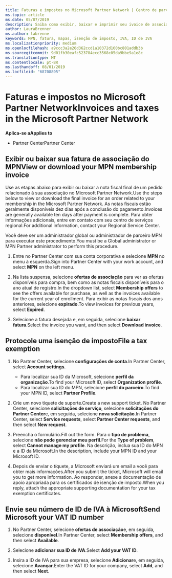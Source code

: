 ```yaml
---
title: Faturas e impostos no Microsoft Partner Network | Centro de parceiros
ms.topic: article
ms.date: 05/07/2019
description: Saiba como exibir, baixar e imprimir seu ivoice de associação do MPN, bem como um arquivo para isenção de impostos e enviar o número da sua ID de IVA da Microsoft.
author: LauraBrenner
ms.author: labrenne
keywords: MPN, fatura, mapas, isenção de imposto, IVA, ID de IVA
ms.localizationpriority: medium
ms.openlocfilehash: a9ccc3a2e26d362ccd1a10372d160bc801addb3b
ms.sourcegitcommit: 9d01fb30eafc523784ecc3568c05da9bbe9a1e8c
ms.translationtype: MT
ms.contentlocale: pt-BR
ms.lasthandoff: 08/01/2019
ms.locfileid: "68708895"
---
```

# <a name="invoices-and-taxes-in-the-microsoft-partner-network"></a><span data-ttu-id="17005-104">Faturas e impostos no Microsoft Partner Network</span><span class="sxs-lookup"><span data-stu-id="17005-104">Invoices and taxes in the Microsoft Partner Network</span></span>

<span data-ttu-id="17005-105">**Aplica-se a**</span><span class="sxs-lookup"><span data-stu-id="17005-105">**Applies to**</span></span>

-  <span data-ttu-id="17005-106">Partner Center</span><span class="sxs-lookup"><span data-stu-id="17005-106">Partner Center</span></span>

## <a name="view-or-download-your-mpn-membership-invoice"></a><span data-ttu-id="17005-107">Exibir ou baixar sua fatura de associação do MPN</span><span class="sxs-lookup"><span data-stu-id="17005-107">View or download your MPN membership invoice</span></span>

<span data-ttu-id="17005-108">Use as etapas abaixo para exibir ou baixar a nota fiscal final de um pedido relacionado à sua associação no Microsoft Partner Network.</span><span class="sxs-lookup"><span data-stu-id="17005-108">Use the steps below to view or download the final invoice for an order related to your membership in the Microsoft Partner Network.</span></span> <span data-ttu-id="17005-109">As notas fiscais estão geralmente disponíveis dez dias após a conclusão do pagamento.</span><span class="sxs-lookup"><span data-stu-id="17005-109">Invoices are generally available ten days after payment is complete.</span></span> <span data-ttu-id="17005-110">Para obter informações adicionais, entre em contato com seu centro de serviços regional.</span><span class="sxs-lookup"><span data-stu-id="17005-110">For additional information, contact your Regional Service Center.</span></span>  

<span data-ttu-id="17005-111">Você deve ser um administrador global ou administrador de parceiro MPN para executar este procedimento.</span><span class="sxs-lookup"><span data-stu-id="17005-111">You must be a Global administrator or MPN Partner administrator to perform this procedure.</span></span> 

1.  <span data-ttu-id="17005-112">Entre no Partner Center com sua conta corporativa e selecione **MPN** no menu à esquerda.</span><span class="sxs-lookup"><span data-stu-id="17005-112">Sign into Partner Center with your work account, and select **MPN** on the left menu.</span></span>

4.  <span data-ttu-id="17005-113">Na lista suspensa, selecione **ofertas de associação** para ver as ofertas disponíveis para compra, bem como as notas fiscais disponíveis para o ano atual de registro.</span><span class="sxs-lookup"><span data-stu-id="17005-113">In the dropdown list, select **Membership offers** to see the offers available for purchase, as well as the invoices available for the current year of enrollment.</span></span> <span data-ttu-id="17005-114">Para exibir as notas fiscais dos anos anteriores, selecione **expirado**.</span><span class="sxs-lookup"><span data-stu-id="17005-114">To view invoices for previous years, select **Expired**.</span></span>

6.  <span data-ttu-id="17005-115">Selecione a fatura desejada e, em seguida, selecione **baixar fatura**.</span><span class="sxs-lookup"><span data-stu-id="17005-115">Select the invoice you want, and then select **Download invoice**.</span></span> 

## <a name="file-a-tax-exemption"></a><span data-ttu-id="17005-116">Protocole uma isenção de imposto</span><span class="sxs-lookup"><span data-stu-id="17005-116">File a tax exemption</span></span>

1.  <span data-ttu-id="17005-117">No Partner Center, selecione **configurações de conta**.</span><span class="sxs-lookup"><span data-stu-id="17005-117">In Partner Center, select **Account settings**.</span></span>
    -   <span data-ttu-id="17005-118">Para localizar sua ID da Microsoft, selecione **perfil da organização**.</span><span class="sxs-lookup"><span data-stu-id="17005-118">To find your Microsoft ID, select **Organization profile**.</span></span>
    -   <span data-ttu-id="17005-119">Para localizar sua ID do MPN, selecione **perfil do parceiro**.</span><span class="sxs-lookup"><span data-stu-id="17005-119">To find your MPN ID, select **Partner Profile**.</span></span>

2.  <span data-ttu-id="17005-120">Crie um novo tíquete de suporte.</span><span class="sxs-lookup"><span data-stu-id="17005-120">Create a new support ticket.</span></span> <span data-ttu-id="17005-121">No Partner Center, selecione **solicitações de serviço**, selecione **solicitações do Partner Center**e, em seguida, selecione **nova solicitação**.</span><span class="sxs-lookup"><span data-stu-id="17005-121">In Partner Center, select **Service requests**, select **Partner Center requests**, and then select **New request**.</span></span>

3.  <span data-ttu-id="17005-122">Preencha o formulário.</span><span class="sxs-lookup"><span data-stu-id="17005-122">Fill out the form.</span></span> <span data-ttu-id="17005-123">Para o **tipo de problema**, selecione **não pode gerenciar meu perfil**.</span><span class="sxs-lookup"><span data-stu-id="17005-123">For the **Type of problem**, select **Cannot manage my profile**.</span></span> <span data-ttu-id="17005-124">Na descrição, inclua sua ID do MPN e a ID da Microsoft.</span><span class="sxs-lookup"><span data-stu-id="17005-124">In the description, include your MPN ID and your Microsoft ID.</span></span>

4.  <span data-ttu-id="17005-125">Depois de enviar o tíquete, a Microsoft enviará um email a você para obter mais informações.</span><span class="sxs-lookup"><span data-stu-id="17005-125">After you submit the ticket, Microsoft will email you to get more information.</span></span> <span data-ttu-id="17005-126">Ao responder, anexe a documentação de apoio apropriada para os certificados de isenção de imposto.</span><span class="sxs-lookup"><span data-stu-id="17005-126">When you reply, attach the appropriate supporting documentation for your tax exemption certificates.</span></span>

## <a name="send-microsoft-your-vat-id-number"></a><span data-ttu-id="17005-127">Envie seu número de ID de IVA à Microsoft</span><span class="sxs-lookup"><span data-stu-id="17005-127">Send Microsoft your VAT ID number</span></span>
1.  <span data-ttu-id="17005-128">No Partner Center, selecione **ofertas de associação**e, em seguida, selecione **disponível**.</span><span class="sxs-lookup"><span data-stu-id="17005-128">In Partner Center, select **Membership offers**, and then select **Available**.</span></span> 

2.  <span data-ttu-id="17005-129">Selecione **adicionar sua ID de IVA**.</span><span class="sxs-lookup"><span data-stu-id="17005-129">Select **Add your VAT ID**.</span></span> 

3.  <span data-ttu-id="17005-130">Insira a ID de IVA para sua empresa, selecione **Adicionar**e, em seguida, selecione **Avançar**.</span><span class="sxs-lookup"><span data-stu-id="17005-130">Enter the VAT ID for your company, select **Add**, and then select **Next**.</span></span> 

